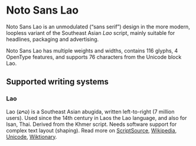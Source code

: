 
# Noto Sans Lao

Noto Sans Lao is an unmodulated (“sans serif”) design in the more modern, loopless variant of the Southeast Asian _Lao_ script, mainly suitable for headlines, packaging and advertising. 

Noto Sans Lao has multiple weights and widths, contains 116 glyphs, 4 OpenType features, and supports 76 characters from the Unicode block Lao.


## Supported writing systems


### Lao

Lao (ລາວ) is a Southeast Asian abugida, written left-to-right (7 million users). Used since the 14th century in Laos the Lao language, and also for Isan, Thai. Derived from the Khmer script. Needs software support for complex text layout (shaping). Read more on [ScriptSource](https://scriptsource.org/scr/Laoo), [Wikipedia](https://en.wikipedia.org/wiki/ISO_15924:Laoo), [Unicode](https://www.unicode.org/versions/Unicode13.0.0/ch16.pdf#G10988), [Wiktionary](https://en.wiktionary.org/wiki/Category:Lao_script).

